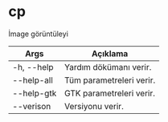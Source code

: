 # cp
İmage görüntüleyi

| Args | Açıklama |
| -------- | -------- |
| -h, --help | Yardım dökümanı verir. |
| --help-all | Tüm parametreleri verir. |
| --help-gtk | GTK parametreleri verir. |
| --verison | Versiyonu verir. |